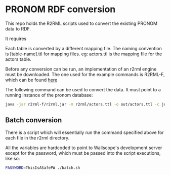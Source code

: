 PRONOM RDF conversion
===

This repo holds the R2RML scripts used to convert the existing PRONOM data to RDF.

It requires

Each table is converted by a different mapping file. The naming convention is [table-name].ttl for mapping files. eg: actors.ttl is the mapping file for the actors table.

Before any conversion can be run, an implementation of an r2rml engine must be downloaded. The one used for the example commands is R2RML-F, which can be found [here](https://github.com/chrdebru/r2rml-distributions)

The following command can be used to convert the data. It must point to a running instance of the pronom database:

```bash
java -jar r2rml-f/r2rml.jar -m r2rml/actors.ttl -o out/actors.ttl -c jdbc:sqlserver://some.host.net:10443;user=$USER; -p $PASSWORD
```

## Batch conversion

There is a script which will essentially run the command specified above for each file in the r2rml directory.

All the variables are hardcoded to point to Wallscope's development server except for the password, which must be passed into the script executions, like so:

```bash
PASSWORD=ThisIsASafePW ./batch.sh
```
